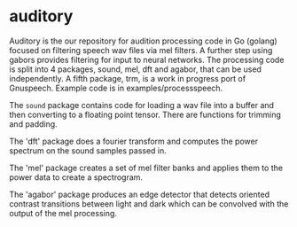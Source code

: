 # auditory

Auditory is the our repository for audition processing code in Go (golang) focused on filtering speech wav files via mel filters. A further step using gabors provides filtering for input to neural networks. The processing code is split into 4 packages, sound, mel, dft and agabor, that can be used independently. A fifth package, trm, is a work in progress port of Gnuspeech. Example code is in examples/processspeech.

The `sound` package contains code for loading a wav file into a buffer and then converting to a floating point tensor. There are functions for trimming and padding.

The 'dft' package does a fourier transform and computes the power spectrum on the sound samples passed in.

The 'mel' package creates a set of mel filter banks and applies them to the power data to create a spectrogram.

The 'agabor' package produces an edge detector that detects oriented contrast transitions between light and dark which can be convolved with the output of the mel processing.
